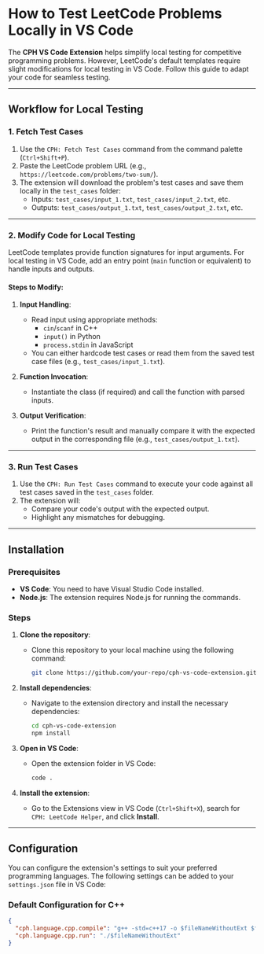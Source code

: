 # How to Test LeetCode Problems Locally in VS Code

The **CPH VS Code Extension** helps simplify local testing for competitive programming problems. However, LeetCode's default templates require slight modifications for local testing in VS Code. Follow this guide to adapt your code for seamless testing.

---

## Workflow for Local Testing

### 1. Fetch Test Cases
1. Use the `CPH: Fetch Test Cases` command from the command palette (`Ctrl+Shift+P`).
2. Paste the LeetCode problem URL (e.g., `https://leetcode.com/problems/two-sum/`).
3. The extension will download the problem's test cases and save them locally in the `test_cases` folder:
   - Inputs: `test_cases/input_1.txt`, `test_cases/input_2.txt`, etc.
   - Outputs: `test_cases/output_1.txt`, `test_cases/output_2.txt`, etc.

---

### 2. Modify Code for Local Testing

LeetCode templates provide function signatures for input arguments. For local testing in VS Code, add an entry point (`main` function or equivalent) to handle inputs and outputs.

#### Steps to Modify:
1. **Input Handling**:
   - Read input using appropriate methods:
     - `cin`/`scanf` in C++
     - `input()` in Python
     - `process.stdin` in JavaScript
   - You can either hardcode test cases or read them from the saved test case files (e.g., `test_cases/input_1.txt`).

2. **Function Invocation**:
   - Instantiate the class (if required) and call the function with parsed inputs.

3. **Output Verification**:
   - Print the function's result and manually compare it with the expected output in the corresponding file (e.g., `test_cases/output_1.txt`).

---

### 3. Run Test Cases
1. Use the `CPH: Run Test Cases` command to execute your code against all test cases saved in the `test_cases` folder.
2. The extension will:
   - Compare your code's output with the expected output.
   - Highlight any mismatches for debugging.

---






## Installation

### Prerequisites
- **VS Code**: You need to have Visual Studio Code installed.
- **Node.js**: The extension requires Node.js for running the commands.

### Steps
1. **Clone the repository**:
   - Clone this repository to your local machine using the following command:
     ```bash
     git clone https://github.com/your-repo/cph-vs-code-extension.git
     ```

2. **Install dependencies**:
   - Navigate to the extension directory and install the necessary dependencies:
     ```bash
     cd cph-vs-code-extension
     npm install
     ```

3. **Open in VS Code**:
   - Open the extension folder in VS Code:
     ```bash
     code .
     ```

4. **Install the extension**:
   - Go to the Extensions view in VS Code (`Ctrl+Shift+X`), search for `CPH: LeetCode Helper`, and click **Install**.

---

## Configuration

You can configure the extension's settings to suit your preferred programming languages. The following settings can be added to your `settings.json` file in VS Code:

### Default Configuration for C++

```json
{
  "cph.language.cpp.compile": "g++ -std=c++17 -o $fileNameWithoutExt $fileName",
  "cph.language.cpp.run": "./$fileNameWithoutExt"
}

